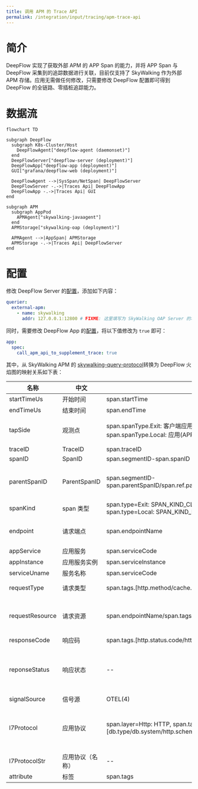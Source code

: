 ```yaml
---
title: 调用 APM 的 Trace API
permalink: /integration/input/tracing/apm-trace-api
---
```


# 简介

DeepFlow 实现了获取外部 APM 的 APP Span 的能力，并将 APP Span 与 DeepFlow 采集到的追踪数据进行关联，目前仅支持了 SkyWalking 作为外部 APM 存储。应用无需做任何修改，只需要修改 DeepFlow 配置即可得到 DeepFlow 的全链路、零插桩追踪能力。

# 数据流

```mermaid
flowchart TD

subgraph DeepFlow
  subgraph K8s-Cluster/Host
    DeepFlowAgent["deepflow-agent (daemonset)"]
  end
  DeepFlowServer["deepflow-server (deployment)"]
  DeepFlowApp["deepflow-app (deployment)"]
  GUI["grafana/deepflow-web (deployment)"]

  DeepFlowAgent -->|SysSpan/NetSpan| DeepFlowServer
  DeepFlowServer -.->|Traces Api| DeepFlowApp
  DeepFlowApp -.->|Traces Api| GUI
end

subgraph APM
  subgraph AppPod
    APMAgent["skywalking-javaagent"]
  end
  APMStorage["skywalking-oap (deployment)"]

  APMAgent -->|AppSpan| APMStorage
  APMStorage -.->|Traces Api| DeepFlowServer
end

```

# 配置

修改 DeepFlow Server 的[配置](https://github.com/deepflowio/deepflow/blob/main/server/server.yaml)，添加如下内容：

```yaml
querier:
  external-apm:
    - name: skywalking
      addr: 127.0.0.1:12800 # FIXME: 这里填写为 SkyWalking OAP Server 的地址，12800 端口为 HTTP 服务默认端口
```

同时，需要修改 DeepFlow App 的[配置](https://github.com/deepflowio/deepflow-app/blob/main/app/app.yaml)，将以下值修改为 `true` 即可：

```yaml
app:
  spec:
    call_apm_api_to_supplement_trace: true
```

其中，从 SkyWalking APM 的 [skywalking-query-protocol](https://github.com/apache/skywalking-query-protocol/blob/master/trace.graphqls)转换为 DeepFlow 火焰图的映射关系如下表：

| 名称              | 中文           | SkyWalking 数据结构                                                                                                 | 描述                                                                                       |
|-----------------|--------------|-----------------------------------------------------------------------------------------------------------------|------------------------------------------------------------------------------------------|
| startTimeUs     | 开始时间         | span.startTime                                                                                                  | --                                                                                       |
| endTimeUs       | 结束时间         | span.endTime                                                                                                    | --                                                                                       |
| tapSide         | 观测点          | span.spanType.Exit: 客户端应用(C-APP), span.spanType.Entry: 服务端应用(S-APP), span.spanType.Local: 应用(APP)               | 观测点，即 observation_point，转换为对应的枚举值                                                        |
| traceID         | TraceID      | span.traceID                                                                                                    | --                                                                                       |
| spanID          | SpanID       | span.segmentID-span.spanID                                                                                      | --                                                                                       |
| parentSpanID    | ParentSpanID | span.segmentID-span.parentSpanID/span.ref.parentSegmentID/span.ref.parentSpanID                                 | 当 span.parentSpanID=-1时，尝试获取 span.ref 作为 parentSpan                                      |
| spanKind        | span 类型      | span.type=Exit: SPAN_KIND_CLIENT, span.type=Entry: SPAN_KIND_SERVER, span.type=Local: SPAN_KIND_INTERNAL        | 转换为对应的枚举值                                                                                |
| endpoint        | 请求端点         | span.endpointName                                                                                               | 请求的具体资源，在 HTTP 协议中一般是请求路由                                                                |
| appService      | 应用服务         | span.serviceCode                                                                                                | --                                                                                       |
| appInstance     | 应用服务实例       | span.serviceInstance                                                                                            | --                                                                                       |
| serviceUname    | 服务名称         | span.serviceCode                                                                                                | --                                                                                       |
| requestType     | 请求类型         | span.tags.[http.method/cache.cmd/db.operation/rpc.method]                                                       | 根据协议获取 tag 中的 value                                                                      |
| requestResource | 请求资源         | span.endpointName/span.tags.[db.statement/cache.key/url/http.url]                                               | 当 span.endpointName 不存在时，尝试从 http.url 中截取，仅提取域名之后的请求信息                                   |
| responseCode    | 响应码          | span.tags.[http.status.code/http.status_code/http.status]                                                       | --                                                                                       |
| reponseStatus   | 响应状态         | --                                                                                                              | 从 responseCode 转换，2xx~3xx: STATUS_OK, 4xx: STATUS_CLIENT_ERROR, 5xx: STATUS_SERVER_ERROR |
| signalSource    | 信号源          | OTEL(4)                                                                                                         | 固定枚举值                                                                                    |
| l7Protocol      | 应用协议         | span.layer=Http: HTTP, span.tags.[db.type/db.system/http.scheme/rpc.system/messaging.system/messaging.protocol] | 若 span.layer 不等于 Http，则尝试从 span.tags 中获取，如果有任意 `http.` 开头的 tag，均视为 HTTP 协议               |
| l7ProtocolStr   | 应用协议（名称）     | --                                                                                                              | 根据 l7Protocol 的枚举值获取具体名称                                                                 |
| attribute       | 标签           | span.tags                                                                                                       | --                                                                                       |

